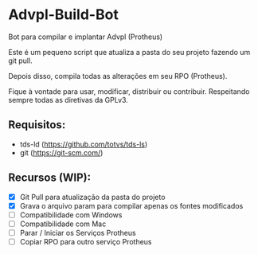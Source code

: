 # Advpl-Build-Bot
Bot para compilar e implantar Advpl (Protheus)

Este é um pequeno script que atualiza a pasta do seu projeto fazendo um git pull.

Depois disso, compila todas as alterações em seu RPO (Protheus).

Fique à vontade para usar, modificar, distribuir ou contribuir. Respeitando sempre todas as diretivas da GPLv3.

## Requisitos:
* tds-ld (https://github.com/totvs/tds-ls)
* git (https://git-scm.com/)

## Recursos (WIP):
- [x] Git Pull para atualização da pasta do projeto
- [x] Grava o arquivo param para compilar apenas os fontes modificados
- [ ] Compatibilidade com Windows
- [ ] Compatibilidade com Mac
- [ ] Parar / Iniciar os Serviços Protheus
- [ ] Copiar RPO para outro serviço Protheus
